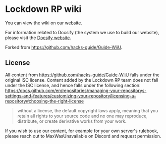 # Lockdown RP wiki

You can view the wiki on our [website](https://lockdownrp-pz.github.io/#/).

For information related to Docsify (the system we use to build our website), please visit
the [Docsify website](https://docsify.js.org/#/).

Forked from https://github.com/hacks-guide/Guide-WiiU.

## License

All content from https://github.com/hacks-guide/Guide-WiiU falls under the original ISC license. Content added by the Lockdown RP team does not fall under the ISC license, and hence falls under the following section: https://docs.github.com/en/repositories/managing-your-repositorys-settings-and-features/customizing-your-repository/licensing-a-repository#choosing-the-right-license

> without a license, the default copyright laws apply, meaning that you retain all rights to your source code and no one may reproduce, distribute, or create derivative works from your work. 

If you wish to use our content, for example for your own server's rulebook, please reach out to MaxWasUnavailable on Discord and request permission.
